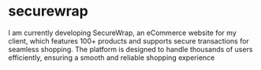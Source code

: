 # securewrap
 I am currently developing SecureWrap, an eCommerce website for my client, which features 100+ products and supports secure transactions for seamless shopping. The platform is designed to handle thousands of users efficiently, ensuring a smooth and reliable shopping experience
